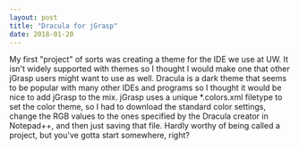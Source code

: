 ```yaml
---
layout: post
title: "Dracula for jGrasp"
date: 2018-01-20
---
```


My first "project" of sorts was creating a theme for the IDE we use at UW. It isn't widely supported with themes so I thought I would make
one that other jGrasp users might want to use as well. Dracula is a dark theme that seems to be popular with many other IDEs and programs so
I thought it would be nice to add jGrasp to the mix. jGrasp uses a unique *.colors.xml filetype to set the color theme, so I had to download the standard
color settings, change the RGB values to the ones specified by the Dracula creator in Notepad++, and then just saving that file. Hardly worthy
of being called a project, but you've gotta start somewhere, right?
